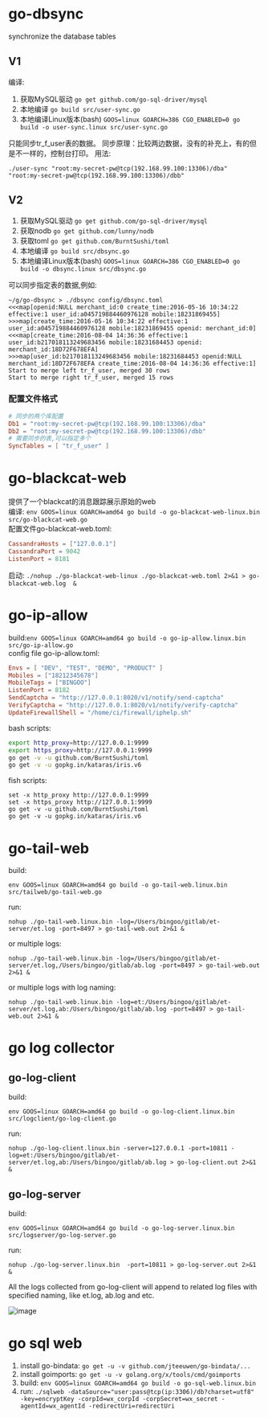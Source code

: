 # go-dbsync
synchronize the database tables

## V1
编译:

1. 获取MySQL驱动 `go get github.com/go-sql-driver/mysql`
2. 本地编译 `go build src/user-sync.go` 
3. 本地编译Linux版本(bash) `GOOS=linux GOARCH=386 CGO_ENABLED=0 go build -o user-sync.linux src/user-sync.go`

只能同步tr_f_user表的数据。
同步原理：比较两边数据，没有的补充上，有的但是不一样的，控制台打印。
用法:

`./user-sync "root:my-secret-pw@tcp(192.168.99.100:13306)/dba" "root:my-secret-pw@tcp(192.168.99.100:13306)/dbb"`

## V2

1. 获取MySQL驱动 `go get github.com/go-sql-driver/mysql`
2. 获取nodb `go get github.com/lunny/nodb`
3. 获取toml `go get github.com/BurntSushi/toml`
4. 本地编译 `go build src/dbsync.go` 
5. 本地编译Linux版本(bash) `GOOS=linux GOARCH=386 CGO_ENABLED=0 go build -o dbsync.linux src/dbsync.go`


可以同步指定表的数据,例如:

```
~/g/go-dbsync > ./dbsync config/dbsync.toml
<<<map[openid:NULL merchant_id:0 create_time:2016-05-16 10:34:22 effective:1 user_id:a045719884460976128 mobile:18231869455]
>>>map[create_time:2016-05-16 10:34:22 effective:1 user_id:a045719884460976128 mobile:18231869455 openid: merchant_id:0]
<<<map[create_time:2016-08-04 14:36:36 effective:1 user_id:b217018113249683456 mobile:18231684453 openid: merchant_id:18D72F678EFA]
>>>map[user_id:b217018113249683456 mobile:18231684453 openid:NULL merchant_id:18D72F678EFA create_time:2016-08-04 14:36:36 effective:1]
Start to merge left tr_f_user, merged 30 rows
Start to merge right tr_f_user, merged 15 rows
```

### 配置文件格式

```toml
# 同步的两个库配置
Db1 = "root:my-secret-pw@tcp(192.168.99.100:13306)/dba"
Db2 = "root:my-secret-pw@tcp(192.168.99.100:13306)/dbb"
# 需要同步的表,可以指定多个
SyncTables = [ "tr_f_user" ]
```

# go-blackcat-web
提供了一个blackcat的消息跟踪展示原始的web<br>
编译: `env GOOS=linux GOARCH=amd64 go build -o go-blackcat-web-linux.bin src/go-blackcat-web.go` <br>
配置文件go-blackcat-web.toml:

```toml
CassandraHosts = ["127.0.0.1"]
CassandraPort = 9042
ListenPort = 8181
```
启动: `./nohup ./go-blackcat-web-linux ./go-blackcat-web.toml 2>&1 > go-blackcat-web.log  &`


# go-ip-allow
build:`env GOOS=linux GOARCH=amd64 go build -o go-ip-allow.linux.bin src/go-ip-allow.go`<br/>
config file go-ip-allow.toml:

```toml
Envs = [ "DEV", "TEST", "DEMO", "PRODUCT" ]
Mobiles = ["18212345678"]
MobileTags = ["BINGOO"]
ListenPort = 8182
SendCaptcha = "http://127.0.0.1:8020/v1/notify/send-captcha"
VerifyCaptcha = "http://127.0.0.1:8020/v1/notify/verify-captcha"
UpdateFirewallShell = "/home/ci/firewall/iphelp.sh"
```
bash scripts:
```bash
export http_proxy=http://127.0.0.1:9999
export https_proxy=http://127.0.0.1:9999
go get -v -u github.com/BurntSushi/toml
go get -v -u gopkg.in/kataras/iris.v6
```
fish scripts:
```fish
set -x http_proxy http://127.0.0.1:9999
set -x https_proxy http://127.0.0.1:9999
go get -v -u github.com/BurntSushi/toml
go get -v -u gopkg.in/kataras/iris.v6
```

# go-tail-web
build:<p>`env GOOS=linux GOARCH=amd64 go build -o go-tail-web.linux.bin src/tailweb/go-tail-web.go`</p>
run:<p>`nohup ./go-tail-web.linux.bin -log=/Users/bingoo/gitlab/et-server/et.log -port=8497 > go-tail-web.out 2>&1 &`</p>
or multiple logs:<p>`nohup ./go-tail-web.linux.bin -log=/Users/bingoo/gitlab/et-server/et.log,/Users/bingoo/gitlab/ab.log -port=8497 > go-tail-web.out 2>&1 &`</p>
or multiple logs with log naming:<p>`nohup ./go-tail-web.linux.bin -log=et:/Users/bingoo/gitlab/et-server/et.log,ab:/Users/bingoo/gitlab/ab.log -port=8497 > go-tail-web.out 2>&1 &`</p>

# go log collector
## go-log-client
build:<p>`env GOOS=linux GOARCH=amd64 go build -o go-log-client.linux.bin src/logclient/go-log-client.go`</p>
run:<p>`nohup ./go-log-client.linux.bin -server=127.0.0.1 -port=10811 -log=et:/Users/bingoo/gitlab/et-server/et.log,ab:/Users/bingoo/gitlab/ab.log > go-log-client.out 2>&1 &`</p>
## go-log-server
build:<p>`env GOOS=linux GOARCH=amd64 go build -o go-log-server.linux.bin src/logserver/go-log-server.go`</p>
run:<p>`nohup ./go-log-server.linux.bin  -port=10811 > go-log-server.out 2>&1 &`</p>
All the logs collected from go-log-client will append to related log files with specified naming, like et.log, ab.log and etc.

![image](https://user-images.githubusercontent.com/1940588/28238816-9745199c-698e-11e7-8ed5-f925130a0826.png)

# go sql web
1. install go-bindata: `go get -u -v github.com/jteeuwen/go-bindata/...`
2. install goimports: `go get -u -v golang.org/x/tools/cmd/goimports`
3. build: `env GOOS=linux GOARCH=amd64 go build -o go-sql-web.linux.bin`
4. run: `./sqlweb -dataSource="user:pass@tcp(ip:3306)/db?charset=utf8" -key=encryptKey -corpId=wx_corpId -corpSecret=wx_secret -agentId=wx_agentId -redirectUri=redirectUri`

